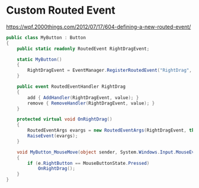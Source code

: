 # Custom Routed Event

https://wpf.2000things.com/2012/07/17/604-defining-a-new-routed-event/

```csharp
public class MyButton : Button
{
	public static readonly RoutedEvent RightDragEvent;

	static MyButton()
	{
	    RightDragEvent = EventManager.RegisterRoutedEvent("RightDrag", RoutingStrategy.Bubble, typeof(RoutedEventHandler), typeof(MyButton));
	}

	public event RoutedEventHandler RightDrag
	{
	    add { AddHandler(RightDragEvent, value); }
	    remove { RemoveHandler(RightDragEvent, value); }
	}

	protected virtual void OnRightDrag()
	{
	    RoutedEventArgs evargs = new RoutedEventArgs(RightDragEvent, this);
	    RaiseEvent(evargs);
	}

	void MyButton_MouseMove(object sender, System.Windows.Input.MouseEventArgs e)
	{
	    if (e.RightButton == MouseButtonState.Pressed)
	        OnRightDrag();
	}
}
```
<!--stackedit_data:
eyJoaXN0b3J5IjpbLTgzNDU5ODEyNCwxMjM2OTM2NDg2XX0=
-->